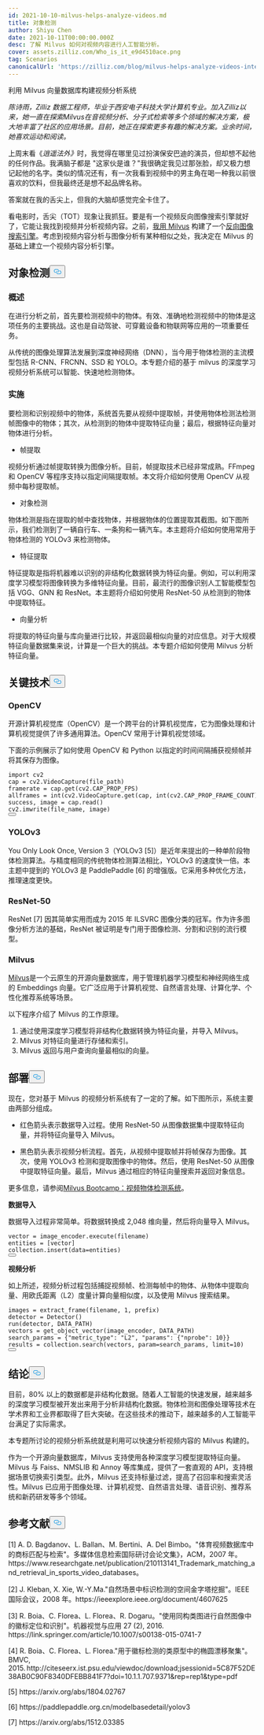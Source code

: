 ```yaml
---
id: 2021-10-10-milvus-helps-analyze-videos.md
title: 对象检测
author: Shiyu Chen
date: 2021-10-11T00:00:00.000Z
desc: 了解 Milvus 如何对视频内容进行人工智能分析。
cover: assets.zilliz.com/Who_is_it_e9d4510ace.png
tag: Scenarios
canonicalUrl: 'https://zilliz.com/blog/milvus-helps-analyze-videos-intelligently'
---
```

<custom-h1>利用 Milvus 向量数据库构建视频分析系统</custom-h1><p><em>陈诗雨，Zilliz 数据工程师，毕业于西安电子科技大学计算机专业。加入Zilliz以来，她一直在探索Milvus在音视频分析、分子式检索等多个领域的解决方案，极大地丰富了社区的应用场景。目前，她正在探索更多有趣的解决方案。业余时间，她喜欢运动和阅读。</em></p>
<p>上周末看《<em>逍遥法外》</em>时，我觉得在哪里见过扮演保安巴迪的演员，但却想不起他的任何作品。我满脑子都是 "这家伙是谁？"我很确定我见过那张脸，却又极力想记起他的名字。类似的情况还有，有一次我看到视频中的男主角在喝一种我以前很喜欢的饮料，但我最终还是想不起品牌名称。</p>
<p>答案就在我的舌尖上，但我的大脑却感觉完全卡住了。</p>
<p>看电影时，舌尖（TOT）现象让我抓狂。要是有一个视频反向图像搜索引擎就好了，它能让我找到视频并分析视频内容。之前，<a href="https://github.com/milvus-io/bootcamp/tree/master/solutions/reverse_image_search/quick_deploy">我用 Milvus</a> 构建了一个<a href="https://github.com/milvus-io/bootcamp/tree/master/solutions/reverse_image_search/quick_deploy">反向图像搜索引擎</a>。考虑到视频内容分析与图像分析有某种相似之处，我决定在 Milvus 的基础上建立一个视频内容分析引擎。</p>
<h2 id="Object-detection" class="common-anchor-header">对象检测<button data-href="#Object-detection" class="anchor-icon" translate="no">
      <svg translate="no"
        aria-hidden="true"
        focusable="false"
        height="20"
        version="1.1"
        viewBox="0 0 16 16"
        width="16"
      >
        <path
          fill="#0092E4"
          fill-rule="evenodd"
          d="M4 9h1v1H4c-1.5 0-3-1.69-3-3.5S2.55 3 4 3h4c1.45 0 3 1.69 3 3.5 0 1.41-.91 2.72-2 3.25V8.59c.58-.45 1-1.27 1-2.09C10 5.22 8.98 4 8 4H4c-.98 0-2 1.22-2 2.5S3 9 4 9zm9-3h-1v1h1c1 0 2 1.22 2 2.5S13.98 12 13 12H9c-.98 0-2-1.22-2-2.5 0-.83.42-1.64 1-2.09V6.25c-1.09.53-2 1.84-2 3.25C6 11.31 7.55 13 9 13h4c1.45 0 3-1.69 3-3.5S14.5 6 13 6z"
        ></path>
      </svg>
    </button></h2><h3 id="Overview" class="common-anchor-header">概述</h3><p>在进行分析之前，首先要检测视频中的物体。有效、准确地检测视频中的物体是这项任务的主要挑战。这也是自动驾驶、可穿戴设备和物联网等应用的一项重要任务。</p>
<p>从传统的图像处理算法发展到深度神经网络（DNN），当今用于物体检测的主流模型包括 R-CNN、FRCNN、SSD 和 YOLO。本专题介绍的基于 milvus 的深度学习视频分析系统可以智能、快速地检测物体。</p>
<h3 id="Implementation" class="common-anchor-header">实施</h3><p>要检测和识别视频中的物体，系统首先要从视频中提取帧，并使用物体检测法检测帧图像中的物体；其次，从检测到的物体中提取特征向量；最后，根据特征向量对物体进行分析。</p>
<ul>
<li>帧提取</li>
</ul>
<p>视频分析通过帧提取转换为图像分析。目前，帧提取技术已经非常成熟。FFmpeg 和 OpenCV 等程序支持以指定间隔提取帧。本文将介绍如何使用 OpenCV 从视频中每秒提取帧。</p>
<ul>
<li>对象检测</li>
</ul>
<p>物体检测是指在提取的帧中查找物体，并根据物体的位置提取其截图。如下图所示，我们检测到了一辆自行车、一条狗和一辆汽车。本主题将介绍如何使用常用于物体检测的 YOLOv3 来检测物体。</p>
<ul>
<li>特征提取</li>
</ul>
<p>特征提取是指将机器难以识别的非结构化数据转换为特征向量。例如，可以利用深度学习模型将图像转换为多维特征向量。目前，最流行的图像识别人工智能模型包括 VGG、GNN 和 ResNet。本主题将介绍如何使用 ResNet-50 从检测到的物体中提取特征。</p>
<ul>
<li>向量分析</li>
</ul>
<p>将提取的特征向量与库向量进行比较，并返回最相似向量的对应信息。对于大规模特征向量数据集来说，计算是一个巨大的挑战。本专题介绍如何使用 Milvus 分析特征向量。</p>
<h2 id="Key-technologies" class="common-anchor-header">关键技术<button data-href="#Key-technologies" class="anchor-icon" translate="no">
      <svg translate="no"
        aria-hidden="true"
        focusable="false"
        height="20"
        version="1.1"
        viewBox="0 0 16 16"
        width="16"
      >
        <path
          fill="#0092E4"
          fill-rule="evenodd"
          d="M4 9h1v1H4c-1.5 0-3-1.69-3-3.5S2.55 3 4 3h4c1.45 0 3 1.69 3 3.5 0 1.41-.91 2.72-2 3.25V8.59c.58-.45 1-1.27 1-2.09C10 5.22 8.98 4 8 4H4c-.98 0-2 1.22-2 2.5S3 9 4 9zm9-3h-1v1h1c1 0 2 1.22 2 2.5S13.98 12 13 12H9c-.98 0-2-1.22-2-2.5 0-.83.42-1.64 1-2.09V6.25c-1.09.53-2 1.84-2 3.25C6 11.31 7.55 13 9 13h4c1.45 0 3-1.69 3-3.5S14.5 6 13 6z"
        ></path>
      </svg>
    </button></h2><h3 id="OpenCV" class="common-anchor-header">OpenCV</h3><p>开源计算机视觉库（OpenCV）是一个跨平台的计算机视觉库，它为图像处理和计算机视觉提供了许多通用算法。OpenCV 常用于计算机视觉领域。</p>
<p>下面的示例展示了如何使用 OpenCV 和 Python 以指定的时间间隔捕获视频帧并将其保存为图像。</p>
<pre><code translate="no" class="language-python"><span class="hljs-keyword">import</span> cv2 
<span class="hljs-built_in">cap</span> = cv2.VideoCapture(file_path)   
framerate = <span class="hljs-built_in">cap</span>.get(cv2.CAP_PROP_FPS)   
allframes = <span class="hljs-type">int</span>(cv2.VideoCapture.get(<span class="hljs-built_in">cap</span>, <span class="hljs-type">int</span>(cv2.CAP_PROP_FRAME_COUNT)))  
success, image = <span class="hljs-built_in">cap</span>.read() 
cv2.imwrite(file_name, image)
<button class="copy-code-btn"></button></code></pre>
<h3 id="YOLOv3" class="common-anchor-header">YOLOv3</h3><p>You Only Look Once, Version 3（YOLOv3 [5]）是近年来提出的一种单阶段物体检测算法。与精度相同的传统物体检测算法相比，YOLOv3 的速度快一倍。本主题中提到的 YOLOv3 是 PaddlePaddle [6] 的增强版。它采用多种优化方法，推理速度更快。</p>
<h3 id="ResNet-50" class="common-anchor-header">ResNet-50</h3><p>ResNet [7] 因其简单实用而成为 2015 年 ILSVRC 图像分类的冠军。作为许多图像分析方法的基础，ResNet 被证明是专门用于图像检测、分割和识别的流行模型。</p>
<h3 id="Milvus" class="common-anchor-header">Milvus</h3><p><a href="https://milvus.io/">Milvus</a>是一个云原生的开源向量数据库，用于管理机器学习模型和神经网络生成的 Embeddings 向量。它广泛应用于计算机视觉、自然语言处理、计算化学、个性化推荐系统等场景。</p>
<p>以下程序介绍了 Milvus 的工作原理。</p>
<ol>
<li>通过使用深度学习模型将非结构化数据转换为特征向量，并导入 Milvus。</li>
<li>Milvus 对特征向量进行存储和索引。</li>
<li>Milvus 返回与用户查询向量最相似的向量。</li>
</ol>
<h2 id="Deployment" class="common-anchor-header">部署<button data-href="#Deployment" class="anchor-icon" translate="no">
      <svg translate="no"
        aria-hidden="true"
        focusable="false"
        height="20"
        version="1.1"
        viewBox="0 0 16 16"
        width="16"
      >
        <path
          fill="#0092E4"
          fill-rule="evenodd"
          d="M4 9h1v1H4c-1.5 0-3-1.69-3-3.5S2.55 3 4 3h4c1.45 0 3 1.69 3 3.5 0 1.41-.91 2.72-2 3.25V8.59c.58-.45 1-1.27 1-2.09C10 5.22 8.98 4 8 4H4c-.98 0-2 1.22-2 2.5S3 9 4 9zm9-3h-1v1h1c1 0 2 1.22 2 2.5S13.98 12 13 12H9c-.98 0-2-1.22-2-2.5 0-.83.42-1.64 1-2.09V6.25c-1.09.53-2 1.84-2 3.25C6 11.31 7.55 13 9 13h4c1.45 0 3-1.69 3-3.5S14.5 6 13 6z"
        ></path>
      </svg>
    </button></h2><p>现在，您对基于 Milvus 的视频分析系统有了一定的了解。如下图所示，系统主要由两部分组成。</p>
<ul>
<li><p>红色箭头表示数据导入过程。使用 ResNet-50 从图像数据集中提取特征向量，并将特征向量导入 Milvus。</p></li>
<li><p>黑色箭头表示视频分析流程。首先，从视频中提取帧并将帧保存为图像。其次，使用 YOLOv3 检测和提取图像中的物体。然后，使用 ResNet-50 从图像中提取特征向量。最后，Milvus 通过相应的特征向量搜索并返回对象信息。</p></li>
</ul>
<p>更多信息，请参阅<a href="https://github.com/milvus-io/bootcamp/tree/master/solutions/video_similarity_search/object_detection">Milvus Bootcamp：视频物体检测系统</a>。</p>
<p><strong>数据导入</strong></p>
<p>数据导入过程非常简单。将数据转换成 2,048 维向量，然后将向量导入 Milvus。</p>
<pre><code translate="no" class="language-python">vector = image_encoder.execute(filename)
entities = [vector]
collection.insert(data=entities)
<button class="copy-code-btn"></button></code></pre>
<p><strong>视频分析</strong></p>
<p>如上所述，视频分析过程包括捕捉视频帧、检测每帧中的物体、从物体中提取向量、用欧氏距离（L2）度量计算向量相似度，以及使用 Milvus 搜索结果。</p>
<pre><code translate="no" class="language-python">images = extract_frame(filename, 1, prefix)   
detector = Detector()   
run(detector, DATA_PATH)       
vectors = get_object_vector(image_encoder, DATA_PATH)
search_params = {<span class="hljs-string">&quot;metric_type&quot;</span>: <span class="hljs-string">&quot;L2&quot;</span>, <span class="hljs-string">&quot;params&quot;</span>: {<span class="hljs-string">&quot;nprobe&quot;</span>: 10}}
results = collection.search(vectors, param=search_params, <span class="hljs-built_in">limit</span>=10)
<button class="copy-code-btn"></button></code></pre>
<h2 id="Conclusion" class="common-anchor-header">结论<button data-href="#Conclusion" class="anchor-icon" translate="no">
      <svg translate="no"
        aria-hidden="true"
        focusable="false"
        height="20"
        version="1.1"
        viewBox="0 0 16 16"
        width="16"
      >
        <path
          fill="#0092E4"
          fill-rule="evenodd"
          d="M4 9h1v1H4c-1.5 0-3-1.69-3-3.5S2.55 3 4 3h4c1.45 0 3 1.69 3 3.5 0 1.41-.91 2.72-2 3.25V8.59c.58-.45 1-1.27 1-2.09C10 5.22 8.98 4 8 4H4c-.98 0-2 1.22-2 2.5S3 9 4 9zm9-3h-1v1h1c1 0 2 1.22 2 2.5S13.98 12 13 12H9c-.98 0-2-1.22-2-2.5 0-.83.42-1.64 1-2.09V6.25c-1.09.53-2 1.84-2 3.25C6 11.31 7.55 13 9 13h4c1.45 0 3-1.69 3-3.5S14.5 6 13 6z"
        ></path>
      </svg>
    </button></h2><p>目前，80% 以上的数据都是非结构化数据。随着人工智能的快速发展，越来越多的深度学习模型被开发出来用于分析非结构化数据。物体检测和图像处理等技术在学术界和工业界都取得了巨大突破。在这些技术的推动下，越来越多的人工智能平台满足了实际需求。</p>
<p>本专题所讨论的视频分析系统就是利用可以快速分析视频内容的 Milvus 构建的。</p>
<p>作为一个开源向量数据库，Milvus 支持使用各种深度学习模型提取特征向量。Milvus 与 Faiss、NMSLIB 和 Annoy 等库集成，提供了一套直观的 API，支持根据场景切换索引类型。此外，Milvus 还支持标量过滤，提高了召回率和搜索灵活性。Milvus 已应用于图像处理、计算机视觉、自然语言处理、语音识别、推荐系统和新药研发等多个领域。</p>
<h2 id="References" class="common-anchor-header">参考文献<button data-href="#References" class="anchor-icon" translate="no">
      <svg translate="no"
        aria-hidden="true"
        focusable="false"
        height="20"
        version="1.1"
        viewBox="0 0 16 16"
        width="16"
      >
        <path
          fill="#0092E4"
          fill-rule="evenodd"
          d="M4 9h1v1H4c-1.5 0-3-1.69-3-3.5S2.55 3 4 3h4c1.45 0 3 1.69 3 3.5 0 1.41-.91 2.72-2 3.25V8.59c.58-.45 1-1.27 1-2.09C10 5.22 8.98 4 8 4H4c-.98 0-2 1.22-2 2.5S3 9 4 9zm9-3h-1v1h1c1 0 2 1.22 2 2.5S13.98 12 13 12H9c-.98 0-2-1.22-2-2.5 0-.83.42-1.64 1-2.09V6.25c-1.09.53-2 1.84-2 3.25C6 11.31 7.55 13 9 13h4c1.45 0 3-1.69 3-3.5S14.5 6 13 6z"
        ></path>
      </svg>
    </button></h2><p>[1] A. D. Bagdanov、L. Ballan、M. Bertini、A. Del Bimbo。"体育视频数据库中的商标匹配与检索"。多媒体信息检索国际研讨会论文集》，ACM，2007 年。https://www.researchgate.net/publication/210113141_Trademark_matching_and_retrieval_in_sports_video_databases。</p>
<p>[2] J. Kleban, X. Xie, W.-Y.Ma."自然场景中标识检测的空间金字塔挖掘"。IEEE 国际会议，2008 年。https://ieeexplore.ieee.org/document/4607625</p>
<p>[3] R. Boia、C. Florea、L. Florea、R. Dogaru。"使用同构类图进行自然图像中的徽标定位和识别"。机器视觉与应用 27 (2), 2016. https://link.springer.com/article/10.1007/s00138-015-0741-7</p>
<p>[4] R. Boia、C. Florea、L. Florea."用于徽标检测的类原型中的椭圆漂移聚集"。BMVC, 2015. http://citeseerx.ist.psu.edu/viewdoc/download;jsessionid=5C87F52DE38AB0C90F8340DFEBB841F7?doi=10.1.1.707.9371&amp;rep=rep1&amp;type=pdf</p>
<p>[5] https://arxiv.org/abs/1804.02767</p>
<p>[6] https://paddlepaddle.org.cn/modelbasedetail/yolov3</p>
<p>[7] https://arxiv.org/abs/1512.03385</p>

